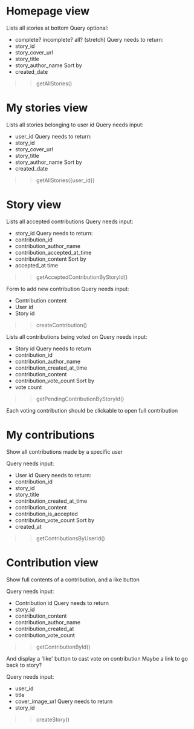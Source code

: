 # Homepage view

Lists all stories at bottom
Query optional:
 - complete? incomplete? all? (stretch)
Query needs to return:
 - story_id
 - story_cover_url
 - story_title
 - story_author_name
  Sort by
 - created_date
 >> getAllStories()

# My stories view

Lists all stories belonging to user id
Query needs input:
 - user_id
Query needs to return:
 - story_id
 - story_cover_url
 - story_title
 - story_author_name
  Sort by
 - created_date
 >> getAllStories({user_id})
 # Story view

 Lists all accepted contributions
 Query needs input:
 - story_id
 Query needs to return:
 - contribution_id
 - contribution_author_name
 - contribution_accepted_at_time
 - contribution_content
  Sort by
 - accepted_at time
 >> getAcceptedContributionByStoryId()

 Form to add new contribution
 Query needs input:
 - Contribution content
 - User id
 - Story id
>> createContribution()


 Lists all contributions being voted on
 Query needs input:
 - Story id
 Query needs to return
 - contribution_id
 - contribution_author_name
 - contribution_created_at_time
 - contribution_content
 - contribution_vote_count
  Sort by
 - vote count
>> getPendingContributionByStoryId()

 Each voting contribution should be clickable to open full contribution

 # My contributions

 Show all contributions made by a specific user

 Query needs input:
 - User id
 Query needs to return:
 - contribution_id
 - story_id
 - story_title
 - contribution_created_at_time
 - contribution_content
 - contribution_is_accepted
 - contribution_vote_count
  Sort by
 - created_at
>> getContributionsByUserId()


 # Contribution view

 Show full contents of a contribution, and a like button

 Query needs input:
 - Contribution id
 Query needs to return
 - story_id
 - contribution_content
 - contribution_author_name
 - contribution_created_at
 - contribution_vote_count
 >> getContributionById()

 And display a 'like' button to cast vote on contribution
 Maybe a link to go back to story?

Query needs input:
- user_id
- title
- cover_image_url
Query needs to return
- story_id
>> createStory()